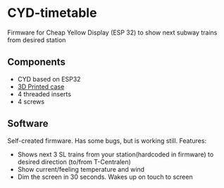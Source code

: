 # CYD-timetable
Firmware for Cheap Yellow Display (ESP 32) to show next subway trains from desired station

## Components

- CYD based on ESP32
- [3D Printed case](https://www.printables.com/model/685845-enclosure-for-sunton-esp32-2432s028r-cheap-yellow-)
- 4 threaded inserts
- 4 screws

## Software

Self-created firmware. Has some bugs, but is working still. Features:

- Shows next 3 SL trains from your station(hardcoded in firmware) to desired direction (to/from T-Centralen)
- Show current/feeling temperature and wind
- Dim the screen in 30 seconds. Wakes up on touch to screen
